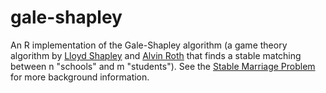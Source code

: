 # gale-shapley
An R implementation of the Gale-Shapley algorithm (a game theory algorithm by [Lloyd Shapley](https://en.wikipedia.org/wiki/Lloyd_Shapley) and [Alvin Roth](https://en.wikipedia.org/wiki/Alvin_E._Roth) that finds a stable matching between n "schools" and m "students"). See the [Stable Marriage Problem](https://en.wikipedia.org/wiki/Stable_marriage_problem) for more background information.
